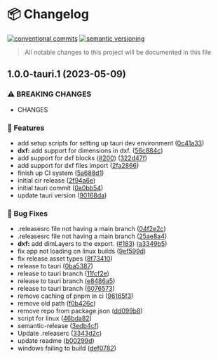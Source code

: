 # 📦 Changelog 
[![conventional commits](https://img.shields.io/badge/conventional%20commits-1.0.0-yellow.svg)](https://conventionalcommits.org)
[![semantic versioning](https://img.shields.io/badge/semantic%20versioning-2.0.0-green.svg)](https://semver.org)
> All notable changes to this project will be documented in this file

## 1.0.0-tauri.1 (2023-05-09)


### ⚠ BREAKING CHANGES

* CHANGES

### 🍕 Features

* add setup scripts for setting up tauri dev environment ([0c41a33](https://github.com/ZanzyTHEbar/jsketcher/commit/0c41a33d0e9dee8ecd645d04e9eb551980680941))
* **dxf:** add support for dimensions in dxf. ([56c884c](https://github.com/ZanzyTHEbar/jsketcher/commit/56c884ccfd551e0b2dcbee0fc0a0eff62fb6a338))
* add support for dxf blocks ([#200](https://github.com/ZanzyTHEbar/jsketcher/issues/200)) ([322d47f](https://github.com/ZanzyTHEbar/jsketcher/commit/322d47f80255d01b8bfcbaa110f0e790e91fa0d1))
* add support for dxf files import ([2fa2866](https://github.com/ZanzyTHEbar/jsketcher/commit/2fa2866296068bb785f3adeb6e18afe19a698100))
* finish up CI system ([5a688d1](https://github.com/ZanzyTHEbar/jsketcher/commit/5a688d1a9eec64d210ea140c9f9584fb4079a245))
* initial cir release ([2f94a6e](https://github.com/ZanzyTHEbar/jsketcher/commit/2f94a6eb82c91757d5e4b21ae4956dda3aadddfc))
* initial tauri commit ([0a0bb54](https://github.com/ZanzyTHEbar/jsketcher/commit/0a0bb5485e8f8d513115f210c57074d0e3e1c93e))
* update tauri version ([90168da](https://github.com/ZanzyTHEbar/jsketcher/commit/90168da42c37424180dece3c62acc2ca5f83dd50))


### 🐛 Bug Fixes

* .releasesrc file not having a main branch ([04f2e2c](https://github.com/ZanzyTHEbar/jsketcher/commit/04f2e2c6b77ee76bb14a584e7c7b273d5a0f5884))
* .releasesrc file not having a main branch ([25ae8a4](https://github.com/ZanzyTHEbar/jsketcher/commit/25ae8a464b90535596827ca023af93bb2fb64a0a))
* **dxf:** add dimLayers to the export. ([#183](https://github.com/ZanzyTHEbar/jsketcher/issues/183)) ([a3349b5](https://github.com/ZanzyTHEbar/jsketcher/commit/a3349b5da4c61de42ccebac76978da10c9e2d8f3))
* fix app not loading on linux builds ([9ef599d](https://github.com/ZanzyTHEbar/jsketcher/commit/9ef599ddc9e7175f35b9aa70c4a5b29210c797d5))
* fix release asset types ([8f73410](https://github.com/ZanzyTHEbar/jsketcher/commit/8f73410c7434d7c055fb405fcf11b99adf033db2))
* release to tauri ([0ba5387](https://github.com/ZanzyTHEbar/jsketcher/commit/0ba5387601ccf883021b18016de270b3be8e57c5))
* release to tauri branch ([11fcf2e](https://github.com/ZanzyTHEbar/jsketcher/commit/11fcf2e87acfd5e7cc9ac822046d405326b7d41b))
* release to tauri branch ([e8486a5](https://github.com/ZanzyTHEbar/jsketcher/commit/e8486a5e65d73bcb7bc6044147d4c9e8e7c36923))
* release to tauri branch ([6076573](https://github.com/ZanzyTHEbar/jsketcher/commit/6076573c989fb627453eb110d4ff5b8a79cc3ff0))
* remove caching of pnpm in ci ([96165f3](https://github.com/ZanzyTHEbar/jsketcher/commit/96165f3e1e24ef90cfc1c131ab681313f94b6d89))
* remove old path ([f0b426c](https://github.com/ZanzyTHEbar/jsketcher/commit/f0b426c14fecae1d09e06039ce273789693742ee))
* remove repo from package.json ([dd099b8](https://github.com/ZanzyTHEbar/jsketcher/commit/dd099b8ad8df081254f005ade8eaeef8978c215f))
* script for linux ([46bda82](https://github.com/ZanzyTHEbar/jsketcher/commit/46bda827261d9d17d0c09acbb7ec98972c8c5d8a))
* semantic-release ([3edb4cf](https://github.com/ZanzyTHEbar/jsketcher/commit/3edb4cf63516fe70f6cf2175c194bfaa03f25a6e))
* Update .releaserc ([3343d2c](https://github.com/ZanzyTHEbar/jsketcher/commit/3343d2cb4aed2facf5dbe14f4c8f8fca54e19c8c))
* update readme ([b00299d](https://github.com/ZanzyTHEbar/jsketcher/commit/b00299d5c1b1e199c1c0ca0dac49d42e204c5b29))
* windows failing to build ([def0782](https://github.com/ZanzyTHEbar/jsketcher/commit/def0782b76181ed7fbb662805d54abc703cb35c3))
